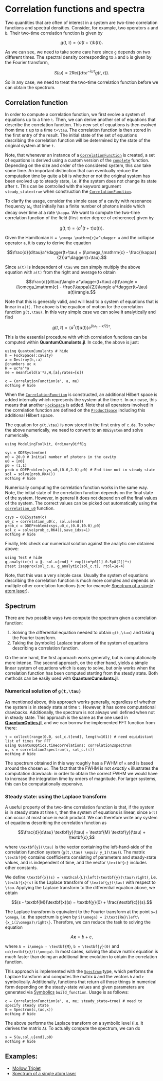 # Correlation functions and spectra

Two quantities that are often of interest in a system are two-time correlation functions and spectral densities. Consider, for example, two operators ``a`` and ``b``. Their two-time correlation function is given by
```math
g(t,\tau) = \langle a(t+\tau) b(t)\rangle.
```
As we can see, we need to take some care here since ``g`` depends on two different times. The spectral density corresponding to ``a`` and ``b`` is given by the Fourier transform,
```math
S(\omega) = 2\text{Re}\left\{\int d\tau e^{-i\omega\tau}g(t,\tau)\right\}.
```
So in any case, we need to treat the two-time correlation function before we can obtain the spectrum.

## Correlation function

In order to compute a correlation function, we first evolve a system of equations up to a time ``t``. Then, we can derive another set of equations that describe the correlation function. This new set of equations is then evolved from time ``t`` up to a time ``t+\tau``. The correlation function is then stored in the first entry of the result. The initial state of the set of equations describing the correlation function will be determined by the state of the original system at time ``t``.

Note, that whenever an instance of a [`CorrelationFunction`](@ref) is created, a set of equations is derived using a custom version of the [`complete`](@ref) function. Depending on the size and order of the considered system, this can take some time. An important distinction that can eventually reduce the computation time by quite a bit is whether or not the original system has been evolved up to steady state, i.e. if the system does not change its state after ``t``. This can be controlled with the keyword argument `steady_state=true` when construction the [`CorrelationFunction`](@ref).

To clarify the usage, consider the simple case of a cavity with resonance frequency $\omega_\mathrm{c}$ that initially has a finite number of photons inside which decay over time at a rate ``\kappa``. We want to compute the two-time correlation function of the field (first-order degree of coherence) given by
```math
g(t,\tau) = \langle a^\dagger(t+\tau)a(t)\rangle.
```
Given the Hamiltonian ``H = \omega_\mathrm{c}a^\dagger a`` and the collapse operator ``a``, it is easy to derive the equation
```math
\frac{d}{d\tau}a^\dagger(t+\tau) = (i\omega_\mathrm{c} - \frac{\kappa}{2})a^\dagger(t+\tau).
```
Since ``a(t)`` is independent of ``\tau`` we can simply multiply the above equation with ``a(t)`` from the right and average to obtain
```math
\frac{d}{d\tau}\langle a^\dagger(t+\tau) a(t)\rangle = (i\omega_\mathrm{c} - \frac{\kappa}{2})\langle a^\dagger(t+\tau) a(t)\rangle.
```
Note that this is generally valid, and will lead to a system of equations that is linear in ``a(t)``. The above is the equation of motion for the correlation function ``g(t,\tau)``. In this very simple case we can solve it analytically and find
```math
g(t,\tau) = \langle a^\dagger(t)a(t)\rangle e^{(i\omega_\mathrm{c} - \kappa/2)\tau}.
```

This is the essential procedure with which correlation functions can be computed within **QuantumCumulants.jl**. In code, the above is just:
```@example correlation
using QuantumCumulants # hide
h = FockSpace(:cavity)
a = Destroy(h,:a)
@cnumbers ωc κ
H = ωc*a'*a
me = meanfield(a'*a,H,[a];rates=[κ])

c = CorrelationFunction(a', a, me)
nothing # hide
```
When the [`CorrelationFunction`](@ref) is constructed, an additional Hilbert space is added internally which represents the system at the time ``t``. In our case, this means that another [`FockSpace`](@ref) is added. Note that all operators involved in the correlation function are defined on the [`ProductSpace`](@ref) including this additional Hilbert space.

The equation for ``g(t,\tau)`` is now stored in the first entry of `c.de`. To solve the above numerically, we need to convert to an `ODESystem` and solve numerically.
```@example correlation
using ModelingToolkit, OrdinaryDiffEq

sys = ODESystem(me)
n0 = 20.0 # Initial number of photons in the cavity
u0 = [n0]
p0 = (1,1)
prob = ODEProblem(sys,u0,(0.0,2.0),p0) # End time not in steady state
sol = solve(prob,RK4())
nothing # hide
```
Numerically computing the correlation function works in the same way. Note, the initial state of the correlation function depends on the final state of the system. However, in general it does not depend on *all* the final values of the system. The correct values can be picked out automatically using the [`correlation_u0`](@ref) function.
```@example correlation
csys = ODESystem(c)
u0_c = correlation_u0(c, sol.u[end])
prob_c = ODEProblem(csys,u0_c,(0.0,10.0),p0)
sol_c = solve(prob_c,RK4(),save_idxs=1)
nothing # hide
```
Finally, lets check our numerical solution against the analytic one obtained above:
```@example correlation
using Test # hide
g_analytic(τ) = @. sol.u[end] * exp((im*p0[1]-0.5p0[2])*τ)
@test isapprox(sol_c.u, g_analytic(sol_c.t), rtol=1e-4)
```

Note, that this was a very simple case. Usually the system of equations describing the correlation function is much more complex and depends on multiple other correlation functions (see for example [Spectrum of a single atom laser](@ref)).


## Spectrum

There are two possible ways two compute the spectrum given a correlation function:

1. Solving the differential equation needed to obtain ``g(t,\tau)`` and taking the Fourier transform.
2. Taking the (symbolic) Laplace transform of the system of equations describing a correlation function.

On the one hand, the first approach works generally, but is computationally more intense. The second approach, on the other hand, yields a simple linear system of equations which is easy to solve, but only works when the correlation function has been computed starting from the steady state. Both methods can be easily used with **QuantumCumulants.jl**.


### Numerical solution of ``g(t,\tau)``

As mentioned above, this approach works generally, regardless of whether the system is in steady state at time ``t``. However, it has some computational drawbacks. Additionally, the spectrum is not always well defined when not in steady state. This approach is the same as the one used in [**QuantumOptics.jl**](https://qojulia.org), and we can borrow the implemented FFT function from there:
```@example correlation
τ = collect(range(0.0, sol_c.t[end], length=101)) # need equidistant list of times for FFT
using QuantumOptics.timecorrelations: correlation2spectrum
ω, s = correlation2spectrum(τ, sol_c.(τ))
nothing # hide
```
The spectrum obtained in this way roughly has a FWHM of `κ` and is based around the chosen `ωc`. The fact that the FWHM is not *exactly* `κ` illustrates the computation drawback: in order to obtain the correct FWHM we would have to increase the integration time by orders of magnitude. For larger systems, this can be computationally expensive.


### Steady state: using the Laplace transform

A useful property of the two-time correlation function is that, if the system is in steady state at time ``t``, then the system of equations is linear, since ``b(t)`` can occur at most once in each product. We can therefore write any system of equations describing the correlation function as
```math
\frac{d}{d\tau} \textbf{y}(\tau) = \textbf{M} \textbf{y}(\tau) + \textbf{c},
```
where ``\textbf{y}(\tau)`` is the vector containing the left-hand-side of the correlation function system (``g(t,\tau) \equiv y_1(\tau)``). The matrix ``\textbf{M}`` contains coefficients consisting of parameters and steady-state values, and is independent of time, and the vector ``\textbf{c}`` includes other constants.

We define ``\textbf{x}(s) = \mathcal{L}\left(\textbf{y}(\tau)\right)``, i.e. ``\textbf{x}(s)`` is the Laplace transform of ``\textbf{y}(\tau)`` with respect to ``\tau``. Applying the Laplace transform to the differential equation above, we obtain
```math
(s - \textbf{M})\textbf{x}(s) = \textbf{y}(0) + \frac{\textbf{c}}{s}.
```
The Laplace transform is equivalent to the Fourier transform at the point ``s=i \omega``, i.e. the spectrum is given by ``S(\omega) = 2\text{Re}\left\{x_1(i\omega)\right\}``. Therefore, we can reduce the task to solving the equation
```math
A\textbf{x} = b + c,
```
where ``A = i\omega - \textbf{M}``, ``b = \textbf{y}(0)`` and ``c=\textbf{c}/(i\omega)``. In most cases, solving the above matrix equation is much faster than doing an additional time evolution to obtain the correlation function.

This approach is implemented with the [`Spectrum`](@ref) type, which performs the Laplace transform and computes the matrix ``A`` and the vectors ``b`` and ``c`` symbolically. Additionally, functions that return all those things in numerical form depending on the steady-state values and given parameters are generated via [Symbolics](https://github.com/JuliaSymbolics/Symbolics.jl) `build_function`. Usage is as follows:

```@example correlation
c = CorrelationFunction(a', a, me; steady_state=true) # need to specify steady state
S = Spectrum(c,(ωc,κ))
nothing # hide
```

The above performs the Laplace transform on a symbolic level (i.e. it derives the matrix ``A``). To actually compute the spectrum, we can do

```@example correlation
s = S(ω,sol.u[end],p0)
nothing # hide
```

## Examples:

* [Mollow Triplet](@ref)
* [Spectrum of a single atom laser](@ref)
